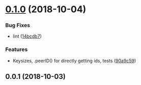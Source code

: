 <a name="0.1.0"></a>
# [0.1.0](https://github.com/mkg20001/ipfs-pregen-ids/compare/v0.0.1...v0.1.0) (2018-10-04)


### Bug Fixes

* lint ([14bcdb7](https://github.com/mkg20001/ipfs-pregen-ids/commit/14bcdb7))


### Features

* Keysizes, .peerID() for directly getting ids, tests ([90a9c59](https://github.com/mkg20001/ipfs-pregen-ids/commit/90a9c59))



<a name="0.0.1"></a>
## 0.0.1 (2018-10-03)



